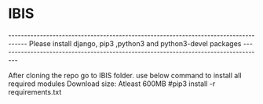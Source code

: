 # IBIS
<aim of project>
------------------------------------------------------------------------------------
Please install django, pip3 ,python3 and python3-devel packages
------------------------------------------------------------------------------------

After cloning the repo go to IBIS folder.
use below command to install all required modules 
Download size: Atleast 600MB
#pip3 install -r requirements.txt 
